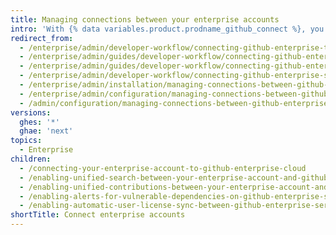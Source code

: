 ```yaml
---
title: Managing connections between your enterprise accounts
intro: 'With {% data variables.product.prodname_github_connect %}, you can share certain features and data between {% data variables.product.product_location %} and your {% data variables.product.prodname_ghe_cloud %} organization or enterprise account on {% data variables.product.prodname_dotcom_the_website %}.'
redirect_from:
  - /enterprise/admin/developer-workflow/connecting-github-enterprise-to-github-com
  - /enterprise/admin/guides/developer-workflow/connecting-github-enterprise-and-github-com/
  - /enterprise/admin/guides/developer-workflow/connecting-github-enterprise-server-and-github-com/
  - /enterprise/admin/developer-workflow/connecting-github-enterprise-server-and-githubcom/
  - /enterprise/admin/installation/managing-connections-between-github-enterprise-server-and-github-enterprise-cloud
  - /enterprise/admin/configuration/managing-connections-between-github-enterprise-server-and-github-enterprise-cloud
  - /admin/configuration/managing-connections-between-github-enterprise-server-and-github-enterprise-cloud
versions:
  ghes: '*'
  ghae: 'next'
topics:
  - Enterprise
children:
  - /connecting-your-enterprise-account-to-github-enterprise-cloud
  - /enabling-unified-search-between-your-enterprise-account-and-githubcom
  - /enabling-unified-contributions-between-your-enterprise-account-and-githubcom
  - /enabling-alerts-for-vulnerable-dependencies-on-github-enterprise-server
  - /enabling-automatic-user-license-sync-between-github-enterprise-server-and-github-enterprise-cloud
shortTitle: Connect enterprise accounts
---
```



